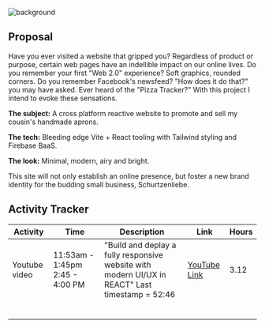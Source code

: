 ![background](background.png)
## Proposal
Have you ever visited a website that gripped you? Regardless of product or purpose, certain web pages have an indellible impact on our online lives. Do you remember your first "Web 2.0" experience? Soft graphics, rounded corners. Do you remember Facebook's newsfeed? "How does it do that?" you may have asked. Ever heard of the "Pizza Tracker?" With this project I intend to evoke these sensations. 

<strong>The subject:</strong> A cross platform reactive website to promote and sell my cousin's handmade aprons. 

<strong>The tech:</strong> Bleeding edge Vite + React tooling with Tailwind styling and Firebase BaaS.

<strong>The look:</strong> Minimal, modern, airy and bright.

This site will not only establish an online presence, but foster a new brand identity for the budding small business, Schurtzenliebe.



## Activity Tracker

| Activity | Time | Description | Link | Hours |
| ---- | ---- | ----------- | -------|----|
| Youtube video | 11:53am - 1:45pm 2:45 - 4:00 PM | "Build and deplay a fully responsive website with modern UI/UX in REACT" Last timestamp = 52:46 | <a href="https://www.youtube.com/watch?v=_oO4Qi5aVZs">YouTube Link</a> | 3.12
|  |  |  | |
|  |  |  | |
|  |  |  | |
|  |  |  | |
|  |  |  | |
|  |  |  | |